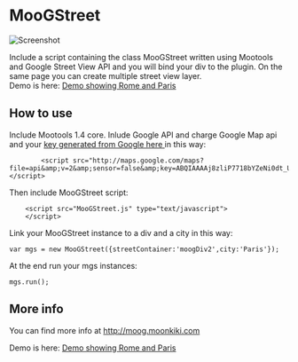MooGStreet
==========

![Screenshot](http://moog.moonkiki.com/MooG/plugin/MooGStreet/MooGStreet.png)

Include a script containing the class MooGStreet written using Mootools and Google Street View API and you will bind your div to the plugin.
On the same page you can create multiple street view layer.  
Demo is here: <a href="http://moog.moonkiki.com/MooG/plugin/MooGStreet/Source/moogStreetDemo.html">Demo showing Rome and Paris</a>

How to use
----------

Include Mootools 1.4 core. Inlude Google API and charge Google Map api and your <a href="http://code.google.com/intl/it-IT/apis/maps/signup.html">key generated from Google here </a> in this way:

			<script src="http://maps.google.com/maps?file=api&amp;v=2&amp;sensor=false&amp;key=ABQIAAAAj8zliP7718bYZeNi0dt_UxS0MebhigwuOeAuwGtwZq0Oxln2wBSQCO3rkDsw2AOjW9whN3RUHGYEsQ"></script>



Then include MooGStreet script:

        <script src="MooGStreet.js" type="text/javascript">
        </script>

Link your MooGStreet instance to a div and a city in this way:


	var mgs = new MooGStreet({streetContainer:'moogDiv2',city:'Paris'});
	                           

        

At the end run your mgs instances:

	mgs.run();



More info
-----------------

You can find more info at <a href="http://moog.moonkiki.com
">http://moog.moonkiki.com</a>

Demo is here: <a href="http://moog.moonkiki.com/MooG/plugin/MooGStreet/Source/moogStreetDemo.html">Demo showing Rome and Paris</a>

